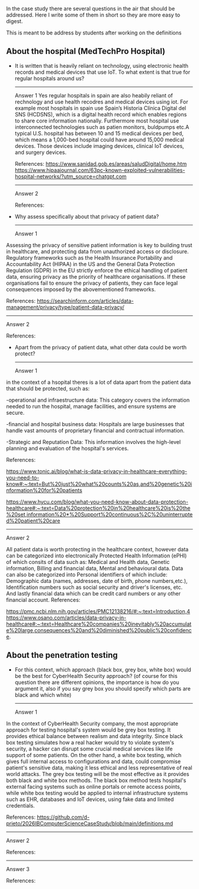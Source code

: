 In the case study there are several questions in the air that should be addressed. Here I write some of them in short so they are more easy to digest. 

This is meant to be address by students after working on the definitions

## About the hospital (MedTechPro Hospital)

 * It is written that is heavily reliant on technology, using electronic health records and medical devices that use IoT. To what extent is that true for regular hospitals around us? 

   ---
   Answer 1
Yes regular hospitals in spain are also heabily reliant of rechnology and use health recodres and medical devices using iot. For example most hospitals in spain use Spain’s Historia Clínica Digital del SNS (HCDSNS), which is a digital health record which enables regions to share core information nationally. Furthermore most hospital use interconnected technologies such as patien monitors, buldpumps etc.A typical U.S. hospital has between 10 and 15 medical devices per bed, which means a 1,000-bed hospital could have around 15,000 medical devices. Those devices include imaging devices, clinical IoT devices, and surgery devices.


   References:
   https://www.sanidad.gob.es/areas/saludDigital/home.htm
   https://www.hipaajournal.com/63pc-known-exploited-vulnerabilities-hospital-networks/?utm_source=chatgpt.com
   
   ---
   Answer 2

   References:

 * Why assess specifically about that privacy of patient data?
 
   ---
   Answer 1

Assessing the privacy of sensitive patient information is key to building trust in healthcare, and protecting data from unauthorized access or disclosure. Regulatory frameworks such as the Health Insurance Portability and Accountability Act (HIPAA) in the US and the General Data Protection Regulation (GDPR) in the EU strictly enforce the ethical handling of patient data, ensuring privacy as the priority of healthcare organisations. If these organisations fail to ensure the privacy of patients, they can face legal consequences imposed by the abovementioned frameworks.

   References:
   https://searchinform.com/articles/data-management/privacy/type/patient-data-privacy/
   
   ---
   Answer 2

   References:

* Apart from the privacy of patient data, what other data could be worth protect?

   ---
   Answer 1

in the context of a hsopital theres is a lot of data apart from the patient data that should be protected, such as:

-operational and infraestructure data: This category covers the information needed to run the hospital, manage facilities, and ensure systems are secure.

-financial and hospital business data: Hospitals are large businesses that handle vast amounts of proprietary financial and contractual information.

-Strategic and Reputation Data: This information involves the high-level planning and evaluation of the hospital's services.

 References:

   https://www.tonic.ai/blog/what-is-data-privacy-in-healthcare-everything-you-need-to-know#:~:text=But%20just%20what%20counts%20as,and%20genetic%20information%20for%20patients

   https://www.hycu.com/blog/what-you-need-know-about-data-protection-healthcare#:~:text=Data%20protection%20in%20healthcare%20is%20the%20set,information%20*%20Support%20continuous%2C%20uninterrupted%20patient%20care
   
   ---
   Answer 2
   
All patient data is worth protecting in the healthcare context, however data can be categorized into electronically Protected Health Information (ePHI) of which consits of data such as: Medical and Health data, Genetic information, Billing and financial data, Mental and behavioural data.
Data can also be categorized into Personal identifiers of which include: Demographic data (names, addresses, date of birth, phone numbers,etc.), Identification numbers such as social security and driver's licenses, etc. And lastly financial data which can be credit card numbers or any other financial account.
   References: 
   
   https://pmc.ncbi.nlm.nih.gov/articles/PMC12138216/#:~:text=Introduction,4
   https://www.osano.com/articles/data-privacy-in-healthcare#:~:text=Healthcare%20companies%20inevitably%20accumulate%20large,consequences%20and%20diminished%20public%20confidence.

## About the penetration testing 

* For this context, which approach (black box, grey box, white box) would be the best for CyberHealth Security approach? (of course for this question there are different opinions, the importance is how do you argument it, also if you say grey box you should specify which parts are black and which white)

   ---
   Answer 1
  
In the context of CyberHealth Security company, the most appropriate approach for testing hospital's system would be grey box testing. It provides ethical balance between realism and data integrity. Since black box testing simulates how a real hacker would try to violate system's security, a hacker can disrupt some crucial medical services like life support of some patients. On the other hand, a white box testing, which gives full internal access to configurations and data, could compromise patient's sensitive data, making it less ethical and less representative of real world attacks. The grey box testing will be the most effective as it provides both black and white box methods. The black box method tests hospital's external facing systems such as online portals or remote access points, while white box testing would be applied to internal infrastructure systems such as EHR, databases and IoT devices, using fake data and limited credentials.

   References: https://github.com/d-prieto/2026IBComputerScienceCaseStudy/blob/main/definitions.md
   
   ---
   Answer 2

   References:

   ---
   Answer 3

   References:
